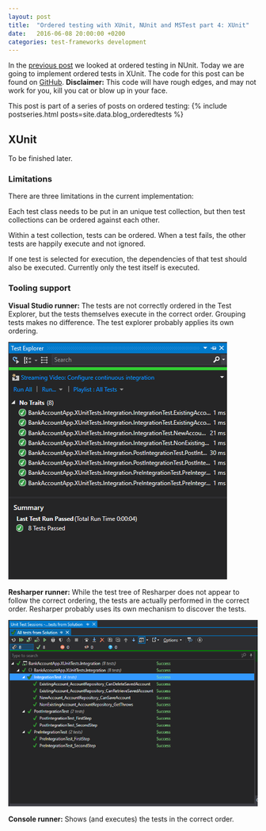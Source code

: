 ```yaml
---
layout: post
title:  "Ordered testing with XUnit, NUnit and MSTest part 4: XUnit"
date:   2016-06-08 20:00:00 +0200
categories: test-frameworks development
---
```


In the [previous post](2016-06-07-ordered-tests-with-nunit-mstest-xunit-pt1-nunit) we looked at ordered testing in NUnit. Today we are going to implement ordered tests in XUnit. The code for this post can be found on [GitHub](https://github.com/Sebazzz/NetUnitTestComparison/tree/2016-06-05). **Disclaimer:** This code will have rough edges, and may not work for you, kill you cat or blow up in your face. 

This post is part of a series of posts on ordered testing:
{% include postseries.html posts=site.data.blog_orderedtests %}

## XUnit
To be finished later.


### Limitations
There are three limitations in the current implementation:

Each test class needs to be put in an unique test collection, but then test collections can be ordered against each other. 

Within a test collection, tests can be ordered. When a test fails, the other tests are happily execute and not ignored.

If one test is selected for execution, the dependencies of that test should also be executed. Currently only the test itself is executed.

### Tooling support

**Visual Studio runner:** The tests are not correctly ordered in the Test Explorer, but the tests themselves execute in the correct order. Grouping tests makes no difference. The test explorer probably applies its own ordering.

![Visual Studio Test Explorer showing XUnit ordered tests](/images/blog/2016-06-08-ordered-tests-with-nunit-mstest-xunit-pt4-xunit-testexplorer.png)

**Resharper runner:** While the test tree of Resharper does not appear to follow the correct ordering, the tests are actually performed in the correct order. Resharper probably uses its own mechanism to discover the tests.

![Resharper test runner showing XUnit ordered tests](/images/blog/2016-06-08-ordered-tests-with-nunit-mstest-xunit-pt4-xunit-resharper.png)

**Console runner:** Shows (and executes) the tests in the correct order.
